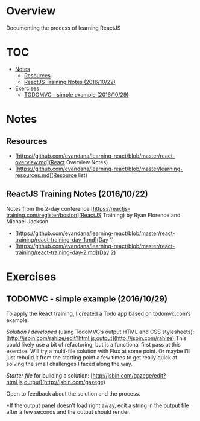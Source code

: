 # Overview

Documenting the process of learning ReactJS

# TOC
<!-- MarkdownTOC -->

- [Notes](#notes)
    - [Resources](#resources)
    - [ReactJS Training Notes (2016/10/22)](#reactjs-training-notes-20161022)
- [Exercises](#exercises)
    - [TODOMVC - simple example (2016/10/29)](#todomvc---simple-example-20161029)

<!-- /MarkdownTOC -->

<a name="notes"></a>
# Notes

<a name="resources"></a>
## Resources
 - [https://github.com/evandana/learning-react/blob/master/react-overview.md](React Overview Notes)
 - [https://github.com/evandana/learning-react/blob/master/learning-resources.md](Resource list)

<a name="reactjs-training-notes-20161022"></a>
## ReactJS Training Notes (2016/10/22)

Notes from the 2-day conference [https://reactjs-training.com/register/boston](ReactJS Training) by Ryan Florence and Michael Jackson

 - [https://github.com/evandana/learning-react/blob/master/react-training/react-training-day-1.md](Day 1)
 - [https://github.com/evandana/learning-react/blob/master/react-training/react-training-day-2.md](Day 2)


<a name="exercises"></a>
# Exercises

<a name="todomvc---simple-example-20161029"></a>
## TODOMVC - simple example (2016/10/29)

To apply the React training, I created a Todo app based on todomvc.com’s example.

*Solution I developed* (using TodoMVC’s output HTML and CSS stylesheets):
[http://jsbin.com/rahize/edit?html,js,output](http://jsbin.com/rahize)
This could likely use a bit of refactoring, but is a functional first pass at this exercise. Will try a multi-file solution with Flux at some point. Or maybe I’ll just rebuild it from the starting point a few times to get really quick at solving the small challenges I faced along the way.

*Starter file* for building a solution:
[http://jsbin.com/gazege/edit?html,js,output](http://jsbin.com/gazege)

Open to feedback about the solution and the process.

*If the output panel doesn’t load right away, edit a string in the output file after a few seconds and the output should render.
